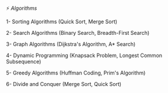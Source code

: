 ⚡ *Algorithms*

1- Sorting Algorithms (Quick Sort, Merge Sort)

2- Search Algorithms (Binary Search, Breadth-First Search)

3- Graph Algorithms (Dijkstra's Algorithm, A* Search)

4- Dynamic Programming (Knapsack Problem, Longest Common Subsequence)

5- Greedy Algorithms (Huffman Coding, Prim's Algorithm)

6- Divide and Conquer (Merge Sort, Quick Sort)
